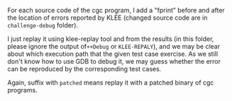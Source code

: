For each source code of the cgc program, I add a "fprint" before and after the location of errors reported by KLEE (changed source code are in `challenge-debug` folder).

I just replay it using klee-replay tool and from the results (in this folder, please ignore the output of`++Debug` or `KLEE-REPALY`), and we may be clear about which execution path that the given test case exercise. As we still don't know how to use GDB to debug it, we may guess whether the error can be reproduced by the corresponding test cases. 

Again, suffix with `patched` means replay it with a patched binary of cgc programs. 
